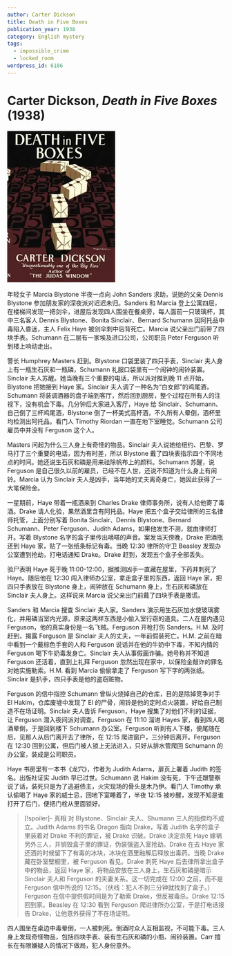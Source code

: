```yaml
---
author: Carter Dickson
title: Death in Five Boxes
publication_year: 1938
category: English mystery
tags:
  - impossible_crime
  - locked_room
wordpress_id: 6186
---
```


# Carter Dickson, <i>Death in Five Boxes</i> (1938)

<img src=images/1938_cover.jpg width=250/>

年轻女子 Marcia Blystone 半夜一点向 John Sanders 求助，说她的父亲 Dennis Blystone 参加朋友家的深夜派对迟迟未归。Sanders 和 Marcia 登上公寓四层，在楼梯间发现一把剑伞，进屋后发现四人围坐在餐桌旁，每人面前一只玻璃杯，其中三名客人 Dennis Blystone、Bonita Sinclair、Bernard Schumann 因阿托品中毒陷入昏迷，主人 Felix Haye 被剑伞刺中后背死亡。Marcia 说父亲出门前带了四块手表。Schumann 在二层有一家埃及进口公司，公司职员 Peter Ferguson 听到楼上响动走出。

警长 Humphrey Masters 赶到。Blystone 口袋里装了四只手表，Sinclair 夫人身上有一瓶生石灰和一瓶磷，Schumann 礼服口袋里有一个闹钟的闹铃装置。Sinclair 夫人苏醒。她当晚有三个重要的电话，所以派对推到晚 11 点开始，Blystone 把她接到 Haye 家。Sinclair 夫人调了一种名为“白女郎”的鸡尾酒，Schumann 将装调酒器的盘子端到客厅，然后回到厨房，整个过程在所有人的注视下，没有机会下毒。几分钟后大家进入客厅，Haye 给 Sinclair、Schumann、自己倒了三杯鸡尾酒，Blystone 倒了一杯美式高杯酒，不久所有人晕倒，酒杯里均检测出阿托品。看门人 Timothy Riordan 一直在地下室睡觉。Schumann 公司雇员中并没有 Ferguson 这个人。

Masters 问起为什么三人身上有奇怪的物品。Sinclair 夫人说她给纽约、巴黎、罗马打了三个重要的电话，因为有时差，所以 Blystone 戴了四块表指示四个不同地点的时间。她还说生石灰和磷是用来祛除帆布上的颜料。Schumann 苏醒，说 Ferguson 是自己很久以前的雇员，已经不在人世，还说不知道为什么身上有闹铃。Marcia 认为 Sinclair 夫人是凶手，当年她的丈夫离奇身亡，她因此获得了一大笔保险金。

一星期前，Haye 带着一瓶酒来到 Charles Drake 律师事务所，说有人给他寄了毒酒。Drake 请人化验，果然酒里含有阿托品。Haye 把五个盒子交给律所的三名律师托管，上面分别写着 Bonita Sinclair、Dennis Blystone、Bernard Schumann、Peter Ferguson、Judith Adams，如果他发生不测，就由律师打开。写着 Blystone 名字的盒子里传出嘀嗒的声音。案发当天傍晚，Drake 把酒瓶还到 Haye 家，贴了一张纸条标记有毒。当晚 12:30 律所的守卫 Beasley 发现办公室遭到抢劫，打电话通知 Drake。Drake 赶到，发现五个盒子全部丢失。

验尸表明 Haye 死于晚 11:00-12:00，据推测凶手一直藏在屋里，下药并刺死了 Haye。随后他在 12:30 闯入律师办公室，拿走盒子里的东西，返回 Haye 家，把四只手表放在 Blystone 身上，闹钟放在 Schumann 身上，生石灰和磷放在 Sinclair 夫人身上。这样说来 Marcia 说父亲出门前戴了四块手表是撒谎。

Sanders 和 Marcia 搜查 Sinclair 夫人家。Sanders 演示用生石灰加水使玻璃雾化，并用磷当室内光源，原来这两样东西是小偷入室行窃的道具。二人在屋内遇见 Ferguson，他的真实身份是一名飞贼。Ferguson 开枪打伤 Sanders。H.M. 及时赶到，揭露 Ferguson 是 Sinclair 夫人的丈夫，一年前假装死亡。H.M. 之前在暗中看到一个戴棕色手套的人和 Ferguson 说话并在他的牛奶中下毒，不知内情的 Ferguson 喝下牛奶毒发身亡。Sinclair 夫人从事假画诈骗。她号称并不知道 Ferguson 还活着，直到上礼拜 Ferguson 忽然出现在家中，以保险金敲诈的罪名对她实施勒索。H.M. 看到 Marcia 偷偷拿走了 Ferguson 写下字的两张纸。Sinclair 是扒手，四只手表是他的盗窃赃物。

Ferguson 的信中指控 Schumann 曾纵火烧掉自己的仓库，目的是除掉竞争对手 El Hakim，仓库废墟中发现了 El 的尸骨，闹铃是他的定时点火装置，好给自己制造不在场证明。Sinclair 夫人告诉 Ferguson，Haye 搜集了对他们不利的证据，让 Ferguson 潜入夜间派对调查。Ferguson 在 11:10 溜进 Hayes 家，看到四人喝酒晕倒，于是回到楼下 Schumann 办公室。Ferguson 听到有人下楼，便尾随在后，见那人从后门离开去了律所，在 12:15 爬进窗户，三分钟后离开。Ferguson 在 12:30 回到公寓，但后门被人锁上无法进入，只好从排水管爬回 Schumann 的办公室，装成是公司职员。

Haye 书房里有一本书《龙穴》，作者为 Judith Adams，扉页上署着 Judith 的签名。出版社证实 Judith 早已过世。Schumann 说 Hakim 没有死，下午还跟警察说了话，装死只是为了逃避债主，火灾现场的骨头是木乃伊。看门人 Timothy 承认偷喝了 Haye 家的威士忌，回地下室睡着了，半夜 12:15 被吵醒，发现不知是谁打开了后门，便把门栓从里面锁好。

> [!spoiler]- 真相
> 对 Blystone、Sinclair 夫人、Shumann 三人的指控均不成立。Judith Adams 的书名 Dragon 指向 Drake，写着 Judith 名字的盒子里装着对 Drake 不利的罪证，被 Drake 识破。Drake 决定杀死 Haye 嫁祸另外三人，并销毁盒子里的罪证，伪装强盗入室抢劫。Drake 在去 Haye 家还酒的时候留下了有毒的冰块，冰块在酒里融解后释放出毒药。当晚 Drake 藏在卧室壁橱里，被 Ferguson 看见。Drake 刺死 Haye 后去律所拿出盒子中的物品，返回 Haye 家，将物品安放在三人身上，生石灰和磷是暗示 Sinclair 夫人和 Ferguson 的夫妻关系。这一切完成在 12:00 之前，而不是 Ferguson 信中所说的 12:15。（伏线：犯人不到三分钟就找到了盒子。）Ferguson 在信中提供假时间是为了勒索 Drake，但反被毒杀。Drake 12:15 回到家。Beasley 在 12:30 看到 Ferguson 爬进律所办公室，于是打电话报告 Drake，让他意外获得了不在场证明。

四人围坐在桌边中毒晕倒，一人被刺死。倒酒时众人互相监视，不可能下毒。三人身上发现奇怪物品，包括四块手表、装有生石灰和磷的小瓶、闹铃装置。Carr 擅长在有限嫌疑人的情况下做局，犯人身份意外。